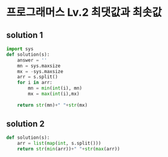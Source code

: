 # 프로그래머스 Lv.2 최댓값과 최솟값

## solution 1

```python
import sys
def solution(s):
    answer = ''
    mn = sys.maxsize
    mx = -sys.maxsize
    arr = s.split()
    for i in arr:
        mn = min(int(i), mn)
        mx = max(int(i),mx)
        
    return str(mn)+" "+str(mx)
```

## solution 2

```python
def solution(s):
    arr = list(map(int, s.split()))
    return str(min(arr))+" "+str(max(arr))
```